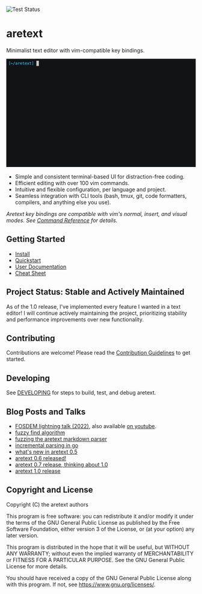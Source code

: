 ![Test Status](https://github.com/aretext/aretext/actions/workflows/test.yml/badge.svg)

aretext
=======

Minimalist text editor with vim-compatible key bindings.

[![screencast of aretext](screencast.gif)](https://aretext.org)

-	Simple and consistent terminal-based UI for distraction-free coding.
-	Efficient editing with over 100 vim commands.
-	Intuitive and flexible configuration, per language and project.
-	Seamless integration with CLI tools (bash, tmux, git, code formatters, compilers, and anything else you use).

*Aretext key bindings are compatible with vim's normal, insert, and visual modes. See [Command Reference](https://aretext.org/docs/command-reference/) for details.*

Getting Started
---------------

-	[Install](https://aretext.org/docs/install/)
-	[Quickstart](https://aretext.org/docs/quickstart/)
-	[User Documentation](https://aretext.org/docs/)
-	[Cheat Sheet](https://aretext.org/docs/cheat-sheet.html)

Project Status: Stable and Actively Maintained
----------------------------------------------

As of the 1.0 release, I've implemented every feature I wanted in a text editor! I will continue actively maintaining the project, prioritizing stability and performance improvements over new functionality.

Contributing
------------

Contributions are welcome! Please read the [Contribution Guidelines](CONTRIBUTING.md) to get started.

Developing
----------

See [DEVELOPING](DEVELOPING.md) for steps to build, test, and debug aretext.

Blog Posts and Talks
--------------------

-	[FOSDEM lightning talk (2022)](https://archive.fosdem.org/2022/schedule/event/lt_aretext/), also available [on youtube](https://www.youtube.com/watch?v=NJsWEnM5LcM).
-	[fuzzy find algorithm](https://devnonsense.com/posts/fuzzy-find-algorithm/)
-	[fuzzing the aretext markdown parser](https://devnonsense.com/posts/aretext-markdown-fuzz-test/)
-	[incremental parsing in go](https://devnonsense.com/posts/incremental-parsing-in-go/)
-	[what's new in aretext 0.5](https://devnonsense.com/posts/aretext-0.5-release/)
-	[aretext 0.6 released!](https://devnonsense.com/posts/aretext-0.6-release/)
-	[aretext 0.7 release, thinking about 1.0](https://devnonsense.com/posts/aretext-0.7-release/)
-	[aretext 1.0 release](https://devnonsense.com/posts/aretext-1.0-release/)

Copyright and License
---------------------

Copyright (C) the aretext authors

This program is free software: you can redistribute it and/or modify it under the terms of the GNU General Public License as published by the Free Software Foundation, either version 3 of the License, or (at your option) any later version.

This program is distributed in the hope that it will be useful, but WITHOUT ANY WARRANTY; without even the implied warranty of MERCHANTABILITY or FITNESS FOR A PARTICULAR PURPOSE. See the GNU General Public License for more details.

You should have received a copy of the GNU General Public License along with this program. If not, see https://www.gnu.org/licenses/.
